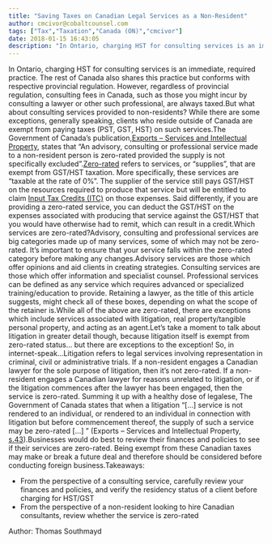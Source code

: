 ```yaml
---
title: "Saving Taxes on Canadian Legal Services as a Non-Resident"
author: cmcivor@cobaltcounsel.com
tags: ["Tax","Taxation","Canada (ON)","cmcivor"]
date: 2018-01-15 16:43:05
description: "In Ontario, charging HST for consulting services is an immediate, required practice. The rest of Canada also shares this practice but conforms with respective provincial regulation. However, regardl..."
---
```


In Ontario, charging HST for consulting services is an immediate, required practice. The rest of Canada also shares this practice but conforms with respective provincial regulation. However, regardless of provincial regulation, consulting fees in Canada, such as those you might incur by consulting a lawyer or other such professional, are always taxed.But what about consulting services provided to non-residents? While there are some exceptions, generally speaking, clients who reside outside of Canada are exempt from paying taxes (PST, GST, HST) on such services.The Government of Canada’s publication,[Exports – Services and Intellectual Property](https://www.canada.ca/en/revenue-agency/services/forms-publications/publications/4-5-3-export-services-intellectual-property/exports-services-intellectual-property.html#P501_27748), states that “An advisory, consulting or professional service made to a non-resident person is zero-rated provided the supply is not specifically excluded”.[Zero-rated](https://www.canada.ca/en/revenue-agency/services/tax/businesses/topics/gst-hst-businesses/definitions-gst-hst.html) refers to services, or “supplies”, that are exempt from GST/HST taxation. More specifically, these services are “taxable at the rate of 0%”. The supplier of the service still pays GST/HST on the resources required to produce that service but will be entitled to claim [Input Tax Credits (ITC)](https://www.canada.ca/en/revenue-agency/services/tax/businesses/topics/gst-hst-businesses/gst-account/input-tax-credits.html) on those expenses. Said differently, if you are providing a zero-rated service, you can deduct the GST/HST on the expenses associated with producing that service against the GST/HST that you would have otherwise had to remit, which can result in a credit.Which services are zero-rated?Advisory, consulting and professional services are big categories made up of many services, some of which may not be zero-rated. It’s important to ensure that your service falls within the zero-rated category  before making any changes.Advisory services are those which offer opinions and aid clients in creating strategies. Consulting services are those which offer information and specialist counsel. Professional services can be defined as any service which requires advanced or specialized training/education to provide. Retaining a lawyer, as the title of this article suggests, might check all of these boxes, depending on what the scope of the retainer is.While all of the above are zero-rated, there are exceptions which include services associated with litigation, real property/tangible personal property, and acting as an agent.Let’s take a moment to talk about litigation in greater detail though, because litigation itself is exempt from zero-rated status… but there are exceptions to the exception! So, in internet-speak…Litigation refers to legal services involving representation in criminal, civil or administrative trials. If a non-resident engages a Canadian lawyer for the sole purpose of litigation, then it’s not zero-rated. If a non-resident engages a Canadian lawyer for reasons unrelated to litigation, or if the litigation commences after the lawyer has been engaged, then the service is zero-rated. Summing it up with a healthy dose of legalese, The Government of Canada states that when a litigation “[...] service is not rendered to an individual, or rendered to an individual in connection with litigation but before commencement thereof, the supply of such a service may be zero-rated [...] ” (Exports – Services and Intellectual Property, [s.43](https://www.canada.ca/en/revenue-agency/services/forms-publications/publications/4-5-3-export-services-intellectual-property/exports-services-intellectual-property.html#P559_31654)).Businesses would do best to review their finances and policies to see if their services are zero-rated. Being exempt from these Canadian taxes may make or break a future deal and therefore should be considered before conducting foreign business.Takeaways:
- From the perspective of a consulting service, carefully review your finances and policies, and verify the residency status of a client before charging for HST/GST
- From the perspective of a non-resident looking to hire Canadian consultants, review whether the service is zero-rated

Author: Thomas Southmayd